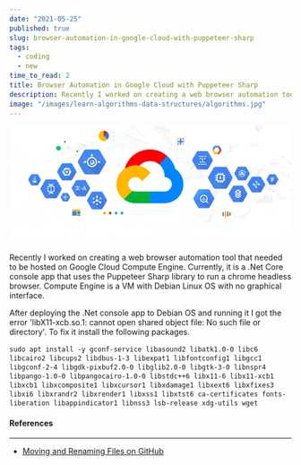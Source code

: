 ```yaml
---
date: "2021-05-25"
published: true
slug: browser-automation-in-google-cloud-with-puppeteer-sharp
tags:
  - coding
  - new
time_to_read: 2
title: Browser Automation in Google Cloud with Puppeteer Sharp
description: Recently I worked on creating a web browser automation tool that needed to be hosted on Google Cloud Compute Engine. Currently, it is a .Net Core console app that uses the Puppeteer Sharp library to run a chrome headless browser. Compute Engine is a VM with Debian Linux OS with no graphical interface.
image: "/images/learn-algorithms-data-structures/algorithms.jpg"
---
```


<img src="/images/google-cloud.png" alt="Google Cloud"
	title="Google Cloud" class="w-100" />

Recently I worked on creating a web browser automation tool that needed to be hosted on Google Cloud Compute Engine. Currently, it is a .Net Core console app that uses the Puppeteer Sharp library to run a chrome headless browser. Compute Engine is a VM with Debian Linux OS with no graphical interface.

After deploying the .Net console app to Debian OS and running it I got the error 'libX11-xcb.so.1: cannot open shared object file: No such file or directory'. To fix it install the following packages.

```
sudo apt install -y gconf-service libasound2 libatk1.0-0 libc6 libcairo2 libcups2 libdbus-1-3 libexpat1 libfontconfig1 libgcc1 libgconf-2-4 libgdk-pixbuf2.0-0 libglib2.0-0 libgtk-3-0 libnspr4 libpango-1.0-0 libpangocairo-1.0-0 libstdc++6 libx11-6 libx11-xcb1 libxcb1 libxcomposite1 libxcursor1 libxdamage1 libxext6 libxfixes3 libxi6 libxrandr2 libxrender1 libxss1 libxtst6 ca-certificates fonts-liberation libappindicator1 libnss3 lsb-release xdg-utils wget
```

#### References

---

- [Moving and Renaming Files on GitHub](https://github.blog/2013-03-15-moving-and-renaming-files-on-github/)
